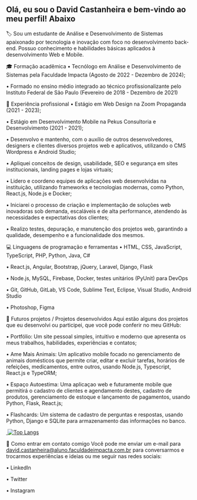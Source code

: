 ## Olá, eu sou o David Castanheira e bem-vindo ao meu perfil! Abaixo 
🏷️ Sou um estudante de Análise e Desenvolvimento de Sistemas apaixonado por tecnologia e inovação com foco no desenvolvimento back-end. Possuo conhecimento e habilidades básicas aplicados à desenvolvimento Web e Mobile.

🎓 Formação acadêmica
•  Tecnólogo em Análise e Desenvolvimento de Sistemas pela Faculdade Impacta (Agosto de 2022 - Dezembro de 2024);

•  Formado no ensino médio integrado ao técnico profissionalizante pelo Instituto Federal de São Paulo (Fevereiro de 2018 - Dezembro de 2021)

💼 Experiência profissional
•  Estágio em Web Design na Zoom Propaganda (2021 - 2023);

•  Estágio em Desenvolvimento Mobile na Pekus Consultoria e Desenvolvimento (2021 - 2021);

•  Desenvolvo e mantenho, com o auxílio de outros desenvolvedores, designers e clientes diversos projetos web e aplicativos, utilizando o CMS Wordpress e Android Studio;

•  Apliquei conceitos de design, usabilidade, SEO e segurança em sites institucionais, landing pages e lojas virtuais;

•  Lidero e coordeno equipes de aplicações web desenvolvidas na instituição, utilizando frameworks e tecnologias modernas, como Python, React.js, Node.js e Docker;

•  Iniciarei o processo de criação e implementação de soluções web inovadoras sob demanda, escaláveis e de alta performance, atendendo às necessidades e expectativas dos clientes;

•  Realizo testes, depuração, e manutenção dos projetos web, garantindo a qualidade, desempenho e a funcionalidade dos mesmos.

💻 Linguagens de programação e ferramentas
•  HTML, CSS, JavaScript, TypeScript, PHP, Python, Java, C#

•  React.js, Angular, Bootstrap, jQuery, Laravel, Django, Flask

•  Node.js, MySQL, Firebase, Docker, testes unitários (PyUnit) para DevOps

•  Git, GitHub, GitLab, VS Code, Sublime Text, Eclipse, Visual Studio, Android Studio

•  Photoshop, Figma

🚀 Futuros projetos / Projetos desenvolvidos
Aqui estão alguns dos projetos que eu desenvolvi ou participei, que você pode conferir no meu GitHub:

•  Portfólio: Um site pessoal simples, intuitivo e moderno que apresenta os meus trabalhos, habilidades, experiências e contatos;

•  Ame Mais Animais: Um aplicativo mobile focado no gerenciamento de animais domésticos que permite criar, editar e excluir tarefas, horários de refeições, medicamentos, entre outros, usando Node.js, Typescript, React.js e TypeORM;

•  Espaço Autoestima: Uma aplicaçao web e futuramente mobile que permitirá o cadastro de clientes e agendamento destes, cadastro de produtos, gerenciamento de estoque e lançamento de pagamentos, usando Python, Flask, React.js;

•  Flashcards: Um sistema de cadastro de perguntas e respostas, usando Python, Django e SQLite para armazenamento das informações no banco.

<div style="width: 200px;">
<a href="https://github.com/David-Castanheira/github-readme-stats">
  <img src="https://github-readme-stats.vercel.app/api?username=anuraghazra&show_icons=true&include_all_commits=true" alt="" />
  <img src="https://github-readme-stats.vercel.app/api/top-langs/?username=David-Castanheira&langs_count=8" alt="Top Langs" />
</a>
</div>

📱 Como entrar em contato comigo
Você pode me enviar um e-mail para david.castanheira@aluno.faculdadeimpacta.com.br para conversarmos e trocarmos experiências e ideias ou me seguir nas redes sociais:

•  LinkedIn

•  Twitter

•  Instagram
